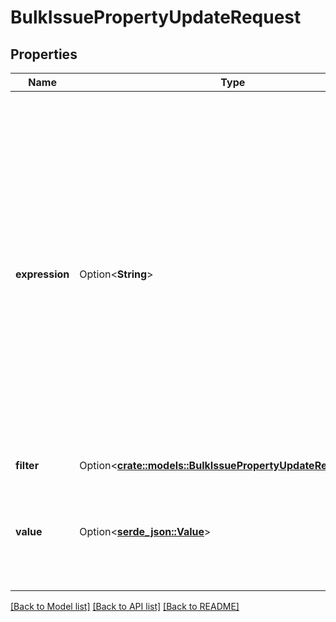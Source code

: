 # BulkIssuePropertyUpdateRequest

## Properties

Name | Type | Description | Notes
------------ | ------------- | ------------- | -------------
**expression** | Option<**String**> | EXPERIMENTAL. The Jira expression to calculate the value of the property. The value of the expression must be an object that can be converted to JSON, such as a number, boolean, string, list, or map. The context variables available to the expression are `issue` and `user`. Issues for which the expression returns a value whose JSON representation is longer than 32768 characters are ignored. | [optional]
**filter** | Option<[**crate::models::BulkIssuePropertyUpdateRequestFilter**](BulkIssuePropertyUpdateRequest_filter.md)> |  | [optional]
**value** | Option<[**serde_json::Value**](.md)> | The value of the property. The value must be a [valid](https://tools.ietf.org/html/rfc4627), non-empty JSON blob. The maximum length is 32768 characters. | [optional]

[[Back to Model list]](../README.md#documentation-for-models) [[Back to API list]](../README.md#documentation-for-api-endpoints) [[Back to README]](../README.md)


